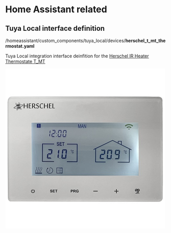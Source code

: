 # Home Assistant related

## Tuya Local interface definition
/homeassistant/custom_components/tuya_local/devices/**herschel_t_mt_thermostat.yaml**

Tuya Local integration interface deinfition for the [Herschel IR Heater Thermostate T_MT](https://www.herschel-infrared.co.uk/product/t-mt-wifi-thermostat/?srsltid=AfmBOoogAK3X89Li8mPwR83tkUp4cToMckao-AZdy6TuE4WAn8qOhCBE)

![Thermostat](https://github.com/RichardL64/HomeAssistant/blob/main/Herschel%20T-MT.jpg)
